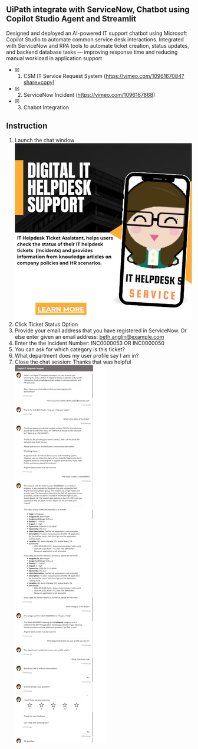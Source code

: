 ## UiPath integrate with ServiceNow, Chatbot using Copilot Studio Agent and Streamlit
Designed and deployed an AI-powered IT support chatbot using Microsoft Copilot Studio to automate common service desk interactions.
Integrated with ServiceNow and RPA tools to automate ticket creation, status updates, and backend database tasks — improving response time and reducing manual workload in application support.

- [x] 1. CSM IT Service Request System (https://vimeo.com/1096167084?share=copy)
- [x] 2. ServiceNow Incident (https://vimeo.com/1096167868)
- [x] 3. Chabot Integration
      
## Instruction
1. Launch the chat window <br>
  [![IMAGE ALT TEXT HERE](https://github.com/bacdillon/RPA-UiPath/blob/main/ServiceNow%20Integration/img/09.jpg)](https://bacdillon.github.io/Digital-IT-Helpdesk-Support/)
2. Click Ticket Status Option <br>
3. Provide your email address that you have registered in ServiceNow. Or else enter given an email address: beth.anglin@example.com <br>
4. Enter the the Incident Number: INC0000053 OR INC0000050 <br>
5. You can ask for which category is this ticket? <br>
6. What department does my user profile say I am in? <br>
7. Close the chat session: Thanks that was helpful
 ![IMAGE ALT TEXT HERE](https://github.com/bacdillon/Digital-IT-Helpdesk-Support/blob/main/img/chat.png)



